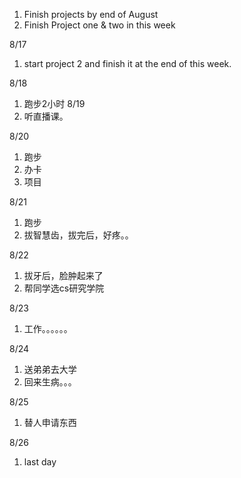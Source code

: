 1. Finish projects by end of August
2. Finish Project one & two in this week

8/17
1. start project 2 and finish it at the end of this week.

8/18
1. 跑步2小时
8/19
1. 听直播课。

8/20
1. 跑步
2. 办卡
3. 项目

8/21
1. 跑步
2. 拔智慧齿，拔完后，好疼。。

8/22
1. 拔牙后，脸肿起来了
2. 帮同学选cs研究学院

8/23
1. 工作。。。。。。

8/24
1. 送弟弟去大学
2. 回来生病。。。

8/25
1. 替人申请东西

8/26
1. last day
